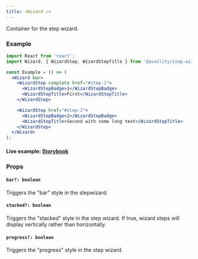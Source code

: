 ```yaml
---
title: <Wizard />
---
```


Container for the step wizard.

### Example

```jsx
import React from 'react';
import Wizard, { WizardStep, WizardStepTitle } from '@availity/step-wizard';

const Example = () => (
  <Wizard bar>
    <WizardStep complete href="#step-1">
      <WizardStepBadge>1</WizardStepBadge>
      <WizardStepTitle>First</WizardStepTitle>
    </WizardStep>

    <WizardStep href="#step-2">
      <WizardStepBadge>2</WizardStepBadge>
      <WizardStepTitle>Second with some long text</WizardStepTitle>
    </WizardStep>
  </Wizard>
);
```

#### Live example: <a href="https://availity.github.io/availity-react/storybook/?path=/story/components-stepwizard--default"> Storybook</a>

### Props

#### `bar?: boolean`

Triggers the "bar" style in the stepwizard.

#### `stacked?: boolean`

Triggers the "stacked" style in the step wizard. If true, wizard steps will display vertically rather than horizontally.

#### `progress?: boolean`

Triggers the "progress" style in the step wizard.
